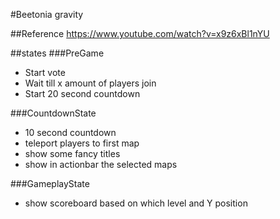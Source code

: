 #Beetonia gravity

##Reference
https://www.youtube.com/watch?v=x9z6xBl1nYU

##states
###PreGame
- Start vote
- Wait till x amount of players join
- Start 20 second countdown

###CountdownState
- 10 second countdown
- teleport players to first map
- show some fancy titles
- show in actionbar the selected maps

###GameplayState
- show scoreboard based on which level and Y position